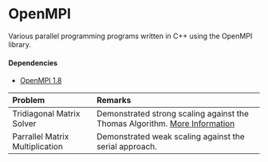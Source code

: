 # OpenMPI

Various parallel programming programs written in C++ using the OpenMPI library.

#### Dependencies

* [OpenMPI 1.8](https://www.open-mpi.org/software/ompi/v1.8/)

  
| Problem | Remarks | 
| :---         |     :---      |   
| Tridiagonal Matrix Solver   | Demonstrated strong scaling against the Thomas Algorithm. [More Information](https://github.com/landhb/OpenMPI/blob/master/TridiagonalMatrixSolver/Whitepaper.pdf)     |   
| Parrallel Matrix Multiplication    | Demonstrated weak scaling against the serial approach.       | 

